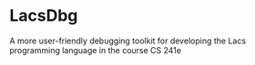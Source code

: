 # LacsDbg
A more user-friendly debugging toolkit for developing the Lacs programming language in the course CS 241e
